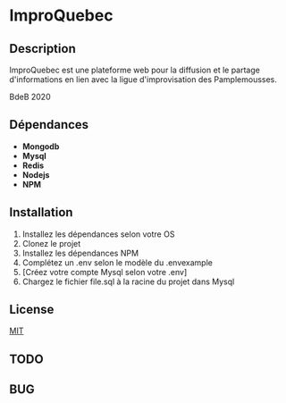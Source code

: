 # ImproQuebec

## Description

ImproQuebec est une plateforme web pour la diffusion et le partage d'informations en lien avec la ligue d'improvisation des Pamplemousses. 

BdeB 2020

## Dépendances
* **Mongodb**
* **Mysql**
* **Redis**
* **Nodejs**
* **NPM**

## Installation
1. Installez les dépendances selon votre OS
2. Clonez le projet
3. Installez les dépendances NPM
4. Complétez un .env selon le modèle du .envexample
5. [Créez votre compte Mysql selon votre .env]
6. Chargez le fichier file.sql à la racine du projet dans Mysql

## License
[MIT](https://choosealicense.com/licenses/mit/)

## TODO


## BUG

